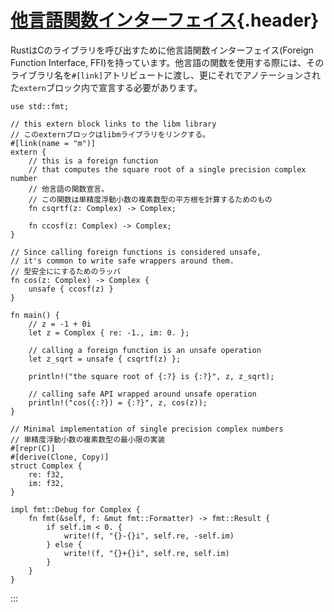 # [他言語関数インターフェイス](#他言語関数インターフェイス){.header}

RustはCのライブラリを呼び出すために他言語関数インターフェイス(Foreign
Function Interface,
FFI)を持っています。他言語の関数を使用する際には、そのライブラリ名を`#[link]`アトリビュートに渡し、更にそれでアノテーションされた`extern`ブロック内で宣言する必要があります。

``` {.rust .ignore}
use std::fmt;

// this extern block links to the libm library
// このexternブロックはlibmライブラリをリンクする。
#[link(name = "m")]
extern {
    // this is a foreign function
    // that computes the square root of a single precision complex number
    // 他言語の関数宣言。
    // この関数は単精度浮動小数の複素数型の平方根を計算するためのもの
    fn csqrtf(z: Complex) -> Complex;

    fn ccosf(z: Complex) -> Complex;
}

// Since calling foreign functions is considered unsafe,
// it's common to write safe wrappers around them.
// 型安全ににするためのラッパ
fn cos(z: Complex) -> Complex {
    unsafe { ccosf(z) }
}

fn main() {
    // z = -1 + 0i
    let z = Complex { re: -1., im: 0. };

    // calling a foreign function is an unsafe operation
    let z_sqrt = unsafe { csqrtf(z) };

    println!("the square root of {:?} is {:?}", z, z_sqrt);

    // calling safe API wrapped around unsafe operation
    println!("cos({:?}) = {:?}", z, cos(z));
}

// Minimal implementation of single precision complex numbers
// 単精度浮動小数の複素数型の最小限の実装
#[repr(C)]
#[derive(Clone, Copy)]
struct Complex {
    re: f32,
    im: f32,
}

impl fmt::Debug for Complex {
    fn fmt(&self, f: &mut fmt::Formatter) -> fmt::Result {
        if self.im < 0. {
            write!(f, "{}-{}i", self.re, -self.im)
        } else {
            write!(f, "{}+{}i", self.re, self.im)
        }
    }
}
```
:::

